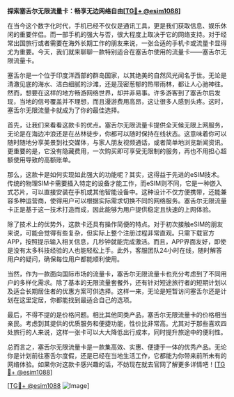 **探索塞舌尔无限流量卡：畅享无边网络自由[[TG💪+ @esim1088](https://t.me/s/esim1088)]**

在当今这个数字化时代，手机已经不仅仅是通讯工具，更是我们获取信息、娱乐休闲的重要伴侣。而一部手机的强大与否，很大程度上取决于它的网络支持。对于经常出国旅行或者需要在海外长期工作的朋友来说，一张合适的手机卡或流量卡显得尤为重要。今天，我们就来聊聊一款特别适合在塞舌尔使用的流量卡——塞舌尔无限流量卡。

塞舌尔是一个位于印度洋西部的群岛国家，以其绝美的自然风光闻名于世。无论是清澈见底的海水、洁白细腻的沙滩，还是茂密葱郁的热带雨林，都让人心驰神往。然而，想要在这样的地方畅游网络世界，却并非易事。许多游客到了塞舌尔后发现，当地的信号覆盖并不理想，而且漫游费用高昂，这让很多人感到头疼。这时，塞舌尔无限流量卡就成为了你的最佳选择。

首先，让我们来看看这款卡的优点。塞舌尔无限流量卡提供全天候无限上网服务，无论是在海边冲浪还是在丛林徒步，你都可以随时保持在线状态。这意味着你可以随时随地分享美景到社交媒体，与家人朋友视频通话，或者简单地浏览新闻资讯。更重要的是，它没有隐藏费用，一次购买即可享受无限制的服务，再也不用担心超额使用导致的高额账单。

那么，这款卡是如何实现如此强大的功能呢？其实，这得益于先进的eSIM技术。传统的物理SIM卡需要插入特定的设备才能工作，而eSIM则不同，它是一种嵌入式芯片，可以直接安装在手机或其他智能设备中。这种设计不仅方便携带，还能兼容多种运营商，使得用户可以根据实际需求切换不同的网络服务。塞舌尔无限流量卡正是基于这一技术打造而成，因此能够为用户提供稳定且快速的上网体验。

除了技术上的优势外，这款卡还具有操作简便的特点。对于初次接触eSIM的朋友来说，可能会觉得有些复杂，但实际上整个注册过程非常直观。只需下载官方APP，按照提示输入相关信息，几秒钟就能完成激活。而且，APP界面友好，即使是没有太多科技经验的人也能轻松上手。此外，客服团队24小时在线，随时解答用户的疑问，确保每位用户都能顺利使用。

当然，作为一款面向国际市场的流量卡，塞舌尔无限流量卡也充分考虑到了不同用户的多样化需求。除了基本的无限流量套餐外，还有针对短途旅行者的短期计划以及适合长期居住者的优惠方案可供选择。这样一来，无论是短暂访问塞舌尔还是计划在这里定居，你都能找到最适合自己的选项。

最后，不得不提的是价格问题。相比其他同类产品，塞舌尔无限流量卡的价格相当亲民。考虑到其提供的优质服务和便捷功能，性价比非常高。尤其对于那些喜欢四处旅行的人来说，这样一张卡可以大大降低出行成本，同时提升旅途中的便利性。

总而言之，塞舌尔无限流量卡是一款集高效、实惠、便捷于一体的优秀产品。无论你是计划前往塞舌尔度假，还是已经在当地生活工作，它都能为你带来前所未有的网络体验。如果你对这款卡感兴趣的话，不妨现在就去官网了解更多详情吧！[[TG💪+ @esim1088](https://t.me/s/esim1088)]

[[TG💪+ @esim1088](https://t.me/s/esim1088) ![Image](https://i.postimg.cc/4NQfJmqS/Snipaste-2025-05-13-00-14-12.png)]